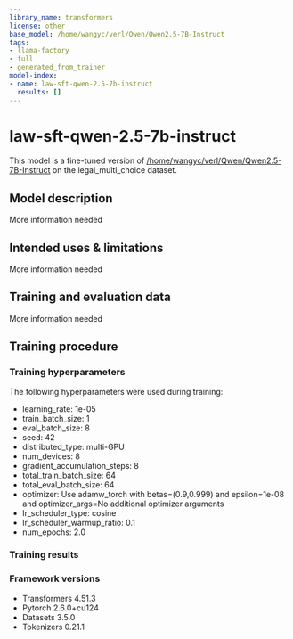 ```yaml
---
library_name: transformers
license: other
base_model: /home/wangyc/verl/Qwen/Qwen2.5-7B-Instruct
tags:
- llama-factory
- full
- generated_from_trainer
model-index:
- name: law-sft-qwen-2.5-7b-instruct
  results: []
---
```


<!-- This model card has been generated automatically according to the information the Trainer had access to. You
should probably proofread and complete it, then remove this comment. -->

# law-sft-qwen-2.5-7b-instruct

This model is a fine-tuned version of [/home/wangyc/verl/Qwen/Qwen2.5-7B-Instruct](https://huggingface.co//home/wangyc/verl/Qwen/Qwen2.5-7B-Instruct) on the legal_multi_choice dataset.

## Model description

More information needed

## Intended uses & limitations

More information needed

## Training and evaluation data

More information needed

## Training procedure

### Training hyperparameters

The following hyperparameters were used during training:
- learning_rate: 1e-05
- train_batch_size: 1
- eval_batch_size: 8
- seed: 42
- distributed_type: multi-GPU
- num_devices: 8
- gradient_accumulation_steps: 8
- total_train_batch_size: 64
- total_eval_batch_size: 64
- optimizer: Use adamw_torch with betas=(0.9,0.999) and epsilon=1e-08 and optimizer_args=No additional optimizer arguments
- lr_scheduler_type: cosine
- lr_scheduler_warmup_ratio: 0.1
- num_epochs: 2.0

### Training results



### Framework versions

- Transformers 4.51.3
- Pytorch 2.6.0+cu124
- Datasets 3.5.0
- Tokenizers 0.21.1
